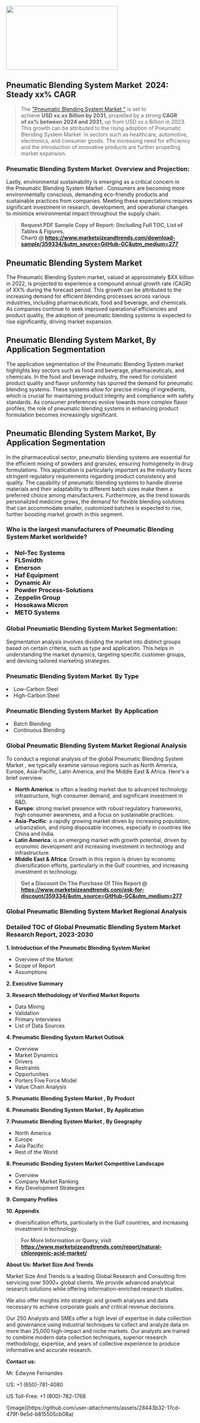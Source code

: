 <p><img class="alignnone size-medium wp-image-20088" src="https://ffe5etoiles.com/wp-content/uploads/2024/12/MST1-300x171.png" alt="" width="300" height="171" /></p><h2 id="ember46" class="ember-view reader-text-block__heading-2">Pneumatic Blending System Market &nbsp;2024: Steady&nbsp;xx% CAGR</h2><blockquote id="ember47" class="ember-view reader-text-block__blockquote">The&nbsp;<a class="app-aware-link " href="https://www.marketsizeandtrends.com/download-sample/359334/&utm_source=GitHub-GC&utm_medium=277" target="_blank" data-test-app-aware-link="">"Pneumatic Blending System Market "</a>&nbsp;is set to achieve&nbsp;<strong>USD&nbsp;xx.xx&nbsp;Billion by 2031,</strong>&nbsp;propelled by a strong&nbsp;<strong>CAGR of&nbsp;xx% between 2024 and 2031,</strong>&nbsp;up from USD xx.x Billion in 2023. This growth can be attributed to the rising adoption of&nbsp;Pneumatic Blending System Market &nbsp;in sectors such as healthcare, automotive, electronics, and consumer goods. The increasing need for efficiency and the introduction of innovative products are further propelling market expansion.</blockquote><h3 id="ember48" class="ember-view reader-text-block__heading-3">Pneumatic Blending System Market &nbsp;Overview and Projection:</h3><p id="ember49" class="ember-view reader-text-block__paragraph">Lastly, environmental sustainability is emerging as a critical concern in the&nbsp;Pneumatic Blending System Market . Consumers are becoming more environmentally conscious, demanding eco-friendly products and sustainable practices from companies. Meeting these expectations requires significant investment in research, development, and operational changes to minimize environmental impact throughout the supply chain.</p><blockquote id="ember50" class="ember-view reader-text-block__blockquote"><strong>Request PDF Sample Copy of Report: (Including Full TOC, List of Tables &amp; Figures, Chart)&nbsp;@&nbsp;<strong><a href="https://www.marketsizeandtrends.com/download-sample/359334/&utm_source=GitHub-GC&utm_medium=277" target="_blank">https://www.marketsizeandtrends.com/download-sample/359334/&utm_source=GitHub-GC&utm_medium=277</a></strong></strong></blockquote><h3 class=""> <h2>Pneumatic Blending System Market</h2><p>The Pneumatic Blending System market, valued at approximately $XX billion in 2022, is projected to experience a compound annual growth rate (CAGR) of XX% during the forecast period. This growth can be attributed to the increasing demand for efficient blending processes across various industries, including pharmaceuticals, food and beverage, and chemicals. As companies continue to seek improved operational efficiencies and product quality, the adoption of pneumatic blending systems is expected to rise significantly, driving market expansion.</p><h2>Pneumatic Blending System Market, By Application Segmentation</h2><p>The application segmentation of the Pneumatic Blending System market highlights key sectors such as food and beverage, pharmaceuticals, and chemicals. In the food and beverage industry, the need for consistent product quality and flavor uniformity has spurred the demand for pneumatic blending systems. These systems allow for precise mixing of ingredients, which is crucial for maintaining product integrity and compliance with safety standards. As consumer preferences evolve towards more complex flavor profiles, the role of pneumatic blending systems in enhancing product formulation becomes increasingly significant.</p><h2>Pneumatic Blending System Market, By Application Segmentation</h2><p>In the pharmaceutical sector, pneumatic blending systems are essential for the efficient mixing of powders and granules, ensuring homogeneity in drug formulations. This application is particularly important as the industry faces stringent regulatory requirements regarding product consistency and quality. The capability of pneumatic blending systems to handle diverse materials and their adaptability to different batch sizes make them a preferred choice among manufacturers. Furthermore, as the trend towards personalized medicine grows, the demand for flexible blending solutions that can accommodate smaller, customized batches is expected to rise, further boosting market growth in this segment.</p></h3><h3 id="" class="">Who is the largest manufacturers of&nbsp;Pneumatic Blending System Market  worldwide?</h3><h3 class=""></Li><Li>Nol-Tec Systems</Li><Li> FLSmidth</Li><Li> Emerson</Li><Li> Haf Equipment</Li><Li> Dynamic Air</Li><Li> Powder Process-Solutions</Li><Li> Zeppelin Group</Li><Li> Hosokawa Micron</Li><Li> METO Systems</h3><h3 id="ember53" class="ember-view reader-text-block__heading-3">Global&nbsp;Pneumatic Blending System Market  Segmentation:</h3><p id="ember54" class="ember-view reader-text-block__paragraph">Segmentation analysis involves dividing the market into distinct groups based on certain criteria, such as type and application. This helps in understanding the market dynamics, targeting specific customer groups, and devising tailored marketing strategies.</p><h3 id="" class="">Pneumatic Blending System Market &nbsp;By Type</h3><p></Li><Li>Low-Carbon Steel</Li><Li> High-Carbon Steel</p><h3 id="" class="">Pneumatic Blending System Market &nbsp;By Application</h3><p class=""></Li><Li>Batch Blending</Li><Li> Continuous Blending</p><h3 id="ember62" class="ember-view reader-text-block__heading-3">Global Pneumatic Blending System Market  Regional Analysis</h3><p id="ember63" class="ember-view reader-text-block__paragraph">To conduct a regional analysis of the global Pneumatic Blending System Market , we typically examine various regions such as North America, Europe, Asia-Pacific, Latin America, and the Middle East &amp; Africa. Here's a brief overview:</p><ul><li><strong>North America</strong>: is often a leading market due to advanced technology infrastructure, high consumer demand, and significant investment in R&amp;D.</li><li><strong>Europe</strong>: strong market presence with robust regulatory frameworks, high consumer awareness, and a focus on sustainable practices.</li><li><strong>Asia-Pacific</strong>: a rapidly growing market driven by increasing population, urbanization, and rising disposable incomes, especially in countries like China and India.</li><li><strong>Latin America</strong>: is an emerging market with growth potential, driven by economic development and increasing investment in technology and infrastructure.</li><li><strong>Middle East &amp; Africa</strong>: Growth in this region is driven by economic diversification efforts, particularly in the Gulf countries, and increasing investment in technology.</li></ul><blockquote id="ember61" class="ember-view reader-text-block__blockquote"><strong>Get a Discount On The Purchase Of This Report @ <strong><a href="https://html-cleaner.com/" target="">https://www.marketsizeandtrends.com/ask-for-discount/359334/&utm_source=GitHub-GC&utm_medium=277</a></strong></strong></blockquote><h3 id="ember62" class="ember-view reader-text-block__heading-3">Global Pneumatic Blending System Market  Regional Analysis</h3><h3 id="" class="">Detailed TOC of Global Pneumatic Blending System Market  Research Report, 2023-2030</h3><p id="" class=""><strong>1. Introduction of the Pneumatic Blending System Market </strong></p><ul><li>Overview of the Market</li><li>Scope of Report</li><li>Assumptions</li></ul><p id="" class=""><strong>2. Executive Summary</strong></p><p id="" class=""><strong>3. Research Methodology of Verified Market Reports</strong></p><ul><li>Data Mining</li><li>Validation</li><li>Primary Interviews</li><li>List of Data Sources</li></ul><p id="" class=""><strong>4. Pneumatic Blending System Market  Outlook</strong></p><ul><li>Overview</li><li>Market Dynamics</li><li>Drivers</li><li>Restraints</li><li>Opportunities</li><li>Porters Five Force Model</li><li>Value Chain Analysis</li></ul><p id="" class=""><strong>5. Pneumatic Blending System Market , By Product</strong></p><p id="" class=""><strong>6. Pneumatic Blending System Market , By Application</strong></p><p id="" class=""><strong>7. Pneumatic Blending System Market , By Geography</strong></p><ul><li>North America</li><li>Europe</li><li>Asia Pacific</li><li>Rest of the World</li></ul><p id="" class=""><strong>8. Pneumatic Blending System Market  Competitive Landscape</strong></p><ul><li>Overview</li><li>Company Market Ranking</li><li>Key Development Strategies</li></ul><p id="" class=""><strong>9. Company Profiles</strong></p><p id="" class=""><strong>10. Appendix</strong></p><ul><li>diversification efforts, particularly in the Gulf countries, and increasing investment in technology.</li></ul><blockquote id="ember65" class="ember-view reader-text-block__blockquote"><strong>For More Information or Query, visit <strong><strong><a href="https://html-cleaner.com/" target="">https://www.marketsizeandtrends.com/report/natural-chlorogenic-acid-market/</a></strong></strong></strong></blockquote><p id="" class=""><strong>About Us: Market Size And Trends</strong></p><p id="" class="">Market Size And Trends is a leading Global Research and Consulting firm servicing over 5000+ global clients. We provide advanced analytical research solutions while offering information-enriched research studies.</p><p id="" class="">We also offer insights into strategic and growth analyses and data necessary to achieve corporate goals and critical revenue decisions.</p><p id="" class="">Our 250 Analysts and SMEs offer a high level of expertise in data collection and governance using industrial techniques to collect and analyze data on more than 25,000 high-impact and niche markets. Our analysts are trained to combine modern data collection techniques, superior research methodology, expertise, and years of collective experience to produce informative and accurate research.</p><p id="" class=""><strong>Contact us:</strong></p><p id="" class="">Mr. Edwyne Fernandes</p><p id="" class="">US: +1 (650)-781-4080</p><p id="" class="">US Toll-Free: +1 (800)-782-1768</p>
![image](https://github.com/user-attachments/assets/28443b32-17cd-479f-9e5d-b815505cb08a)
